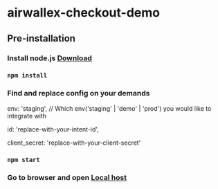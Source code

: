 # airwallex-checkout-demo

## Pre-installation

### Install node.js [Download](https://nodejs.org/en/)

### `npm install`

### Find and replace config on your demands

  env: 'staging', // Which env('staging' | 'demo' | 'prod') you would like to integrate with
  
  id: 'replace-with-your-intent-id',
  
  client_secret: 'replace-with-your-client-secret'

### `npm start`

### Go to browser and open [Local host](http://localhost:5000)

